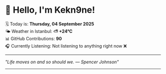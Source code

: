 # 👋 Hello, I'm Kekn9ne!

🗓️ Today is: **Thursday, 04 September 2025**  
🌤️ Weather in Istanbul: **⛅️  +24°C**  
📊 GitHub Contributions: **90**  
🎧 Currently Listening: Not listening to anything right now ❌

---

_"Life moves on and so should we. — *Spencer Johnson*"_

---
